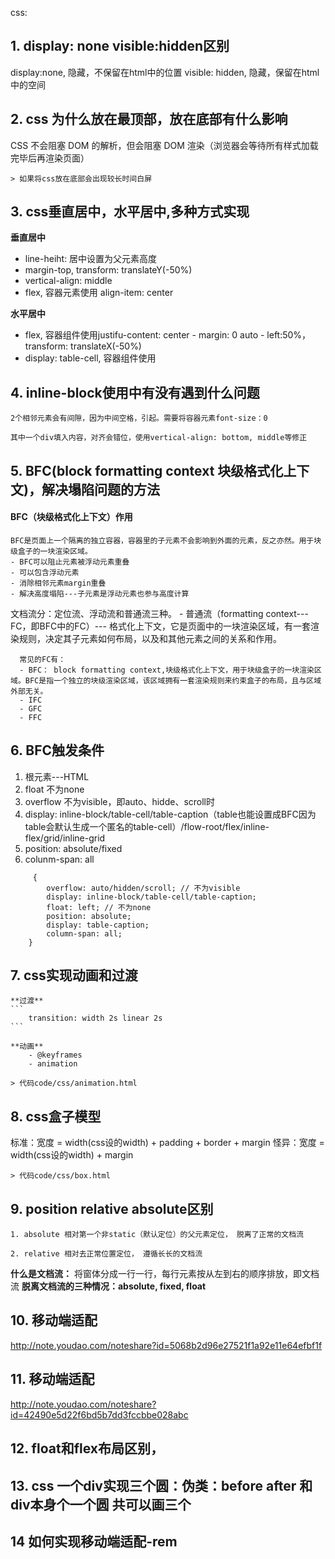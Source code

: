 css:

## 1. display: none visible:hidden区别

display:none, 隐藏，不保留在html中的位置 visible: hidden, 隐藏，保留在html中的空间

## 2. css 为什么放在最顶部，放在底部有什么影响

CSS 不会阻塞 DOM 的解析，但会阻塞 DOM 渲染（浏览器会等待所有样式加载完毕后再渲染页面）

    > 如果将css放在底部会出现较长时间白屏

## 3. css垂直居中，水平居中,多种方式实现

**垂直居中**

- line-heiht: 居中设置为父元素高度
- margin-top, transform: translateY(-50%)
- vertical-align: middle
- flex, 容器元素使用 align-item: center

**水平居中**
- flex, 容器组件使用justifu-content: center - margin: 0 auto - left:50%， transform: translateX(-50%)
- display: table-cell, 容器组件使用

## 4. inline-block使用中有没有遇到什么问题

    2个相邻元素会有间隙，因为中间空格，引起。需要将容器元素font-size：0

    其中一个div填入内容，对齐会错位，使用vertical-align: bottom, middle等修正

## 5. BFC(block formatting context 块级格式化上下文)，解决塌陷问题的方法

#### BFC（块级格式化上下文）作用

    BFC是页面上一个隔离的独立容器，容器里的子元素不会影响到外面的元素，反之亦然。用于块级盒子的一块渲染区域。
    - BFC可以阻止元素被浮动元素重叠
    - 可以包含浮动元素
    - 消除相邻元素margin重叠
    - 解决高度塌陷---子元素是浮动元素也参与高度计算

文档流分：定位流、浮动流和普通流三种。 - 普通流（formatting context---FC，即BFC中的FC）--- 格式化上下文，它是页面中的一块渲染区域，有一套渲染规则，决定其子元素如何布局，以及和其他元素之间的关系和作用。

      常见的FC有：
      - BFC： block formatting context,块级格式化上下文，用于块级盒子的一块渲染区域。BFC是指一个独立的块级渲染区域，该区域拥有一套渲染规则来约束盒子的布局，且与区域外部无关。
      - IFC
      - GFC
      - FFC

## 6. BFC触发条件

1. 根元素---HTML
2. float 不为none
3. overflow 不为visible，即auto、hidde、scroll时
4. display:
   inline-block/table-cell/table-caption（table也能设置成BFC因为table会默认生成一个匿名的table-cell）/flow-root/flex/inline-flex/grid/inline-grid
5. position: absolute/fixed
8. colunm-span: all

```
     {
        overflow: auto/hidden/scroll; // 不为visible
        display: inline-block/table-cell/table-caption;
        float: left; // 不为none
        position: absolute;
        display: table-caption;
        column-span: all;
    }
```

## 7. css实现动画和过渡

    **过渡**
    ```
        transition: width 2s linear 2s
    ```

    **动画**
        - @keyframes
        - animation
    
    > 代码code/css/animation.html

## 8. css盒子模型

标准：宽度 = width(css设的width) + padding + border + margin 怪异：宽度 = width(css设的width) + margin

    > 代码code/css/box.html

## 9. position relative absolute区别

    1. absolute 相对第一个非static（默认定位）的父元素定位， 脱离了正常的文档流

    2. relative 相对去正常位置定位， 遵循长长的文档流

**什么是文档流：**
将窗体分成一行一行，每行元素按从左到右的顺序排放，即文档流
**脱离文档流的三种情况：absolute, fixed, float**

## 10. 移动端适配

http://note.youdao.com/noteshare?id=5068b2d96e27521f1a92e11e64efbf1f

## 11. 移动端适配

http://note.youdao.com/noteshare?id=42490e5d22f6bd5b7dd3fccbbe028abc

## 12. float和flex布局区别，

## 13. css 一个div实现三个圆：伪类：before after 和div本身个一个圆 共可以画三个

## 14 如何实现移动端适配-rem